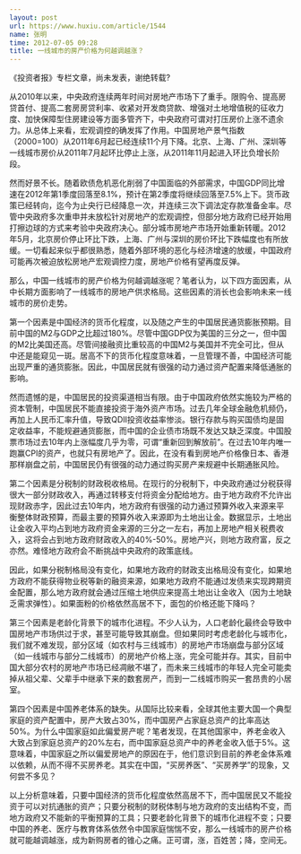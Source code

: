 ```yaml
---
layout: post
url: https://www.huxiu.com/article/1544
name: 张明
time: 2012-07-05 09:28
title: 一线城市的房产价格为何越调越涨？
---
```

《投资者报》专栏文章，尚未发表，谢绝转载?

从2010年以来，中央政府连续两年时间对房地产市场下了重手。限购令、提高房贷首付、提高二套房房贷利率、收紧对开发商贷款、增强对土地增值税的征收力度、加快保障型住房建设等方面多管齐下，中央政府可谓对打压房价上涨不遗余力。从总体上来看，宏观调控的确发挥了作用。中国房地产景气指数（2000=100）从2011年6月起已经连续11个月下降。北京、上海、广州、深圳等一线城市房价从2011年7月起环比停止上涨，从2011年11月起进入环比负增长阶段。

然而好景不长。随着欧债危机恶化削弱了中国面临的外部需求，中国GDP同比增速在2012年第1季度回落至8.1%，预计在第2季度将继续回落至7.5%上下。货币政策已经转向，迄今为止央行已经降息一次，并连续三次下调法定存款准备金率。尽管中央政府多次重申并未放松针对房地产的宏观调控，但部分地方政府已经开始用打擦边球的方式来考验中央政府决心。部分城市房地产市场开始重新转暖。2012年5月，北京房价停止环比下跌，上海、广州与深圳的房价环比下跌幅度也有所放缓。一切看起来似乎都很熟悉，随着外部环境的恶化与经济增速的放缓，中国政府可能再次被迫放松房地产宏观调控力度，房地产价格有望再度反弹。

那么，中国一线城市的房产价格为何越调越涨呢？笔者认为，以下四方面因素，从中长期方面影响了一线城市的房地产供求格局。这些因素的消长也会影响未来一线城市的房价走势。

第一个因素是中国经济的货币化程度，以及随之产生的中国居民通货膨胀预期。目前中国的M2与GDP之比超过180%。尽管中国GDP仅为美国的三分之一，但中国的M2比美国还高。尽管间接融资比重较高的中国M2与美国并不完全可比，但从中还是能窥见一斑。居高不下的货币化程度意味着，一旦管理不善，中国经济可能出现严重的通货膨胀。因此，中国居民就有很强的动力通过资产配置来降低通胀的影响。

然而遗憾的是，中国居民的投资渠道相当有限。由于中国政府依然实施较为严格的资本管制，中国居民不能直接投资于海外资产市场。过去几年全球金融危机频仍，再加上人民币汇率升值，导致QDII投资收益率惨淡。银行存款与购买国债均是固定收益率，不能规避通货膨胀，而中国的企业债市场既不发达又缺乏深度。中国股票市场过去10年内上涨幅度几乎为零，可谓“重新回到解放前”。在过去10年内唯一跑赢CPI的资产，也就只有房地产了。因此，在没有看到房地产价格像日本、香港那样崩盘之前，中国居民仍有很强的动力通过购买房产来规避中长期通胀风险。

第二个因素是分税制的财政税收格局。在现行的分税制下，中央政府通过分税获得很大一部分财政收入，再通过转移支付将资金分配给地方。由于地方政府不允许出现财政赤字，因此过去10年内，地方政府有很强的动力通过预算外收入来源来平衡整体财政预算，而最主要的预算外收入来源即为土地出让金。数据显示，土地出让金收入平均占到地方政府资金来源的三分之一左右，再加上房地产相关税费收入，这将会占到地方政府财政收入的40%-50%。房地产兴，则地方政府富，反之亦然。难怪地方政府会不断挑战中央政府的政策底线。

因此，如果分税制格局没有变化，如果地方政府的财政支出格局没有变化，如果地方政府不能获得物业税等新的融资来源，如果地方政府不能通过发债来实现跨期资金配置，那么地方政府就会通过压缩土地供应来提高土地出让金收入（因为土地缺乏需求弹性）。如果面粉的价格依然高居不下，面包的价格还能下降吗？

第三个因素是老龄化背景下的城市化进程。不少人认为，人口老龄化最终会导致中国房地产市场供过于求，甚至可能导致其崩盘。但如果同时考虑老龄化与城市化，我们就不难发现，部分区域（如农村与三线城市）的房地产市场崩盘与部分区域（如一线城市与部分二线城市）的房地产价格上涨，完全可能并存。其实，目前中国大部分农村的房地产市场已经凋敝不堪了，而未来三线城市的年轻人完全可能卖掉从祖父辈、父辈手中继承下来的数套房产，而到一二线城市购买一套昂贵的小居室。

第四个因素是中国养老体系的缺失。从国际比较来看，全球其他主要大国一个典型家庭的资产配置中，房产大致占30%，而中国房产占家庭总资产的比率高达50%。为什么中国家庭如此偏爱房产呢？笔者发现，在其他国家中，养老金收入大致占到家庭总资产的20%左右，而中国家庭总资产中的养老金收入低于5%。这意味着，中国家庭之所以偏爱房地产的原因在于，他们意识到目前的养老金体系难以依赖，从而不得不买房养老。其实在中国，“买房养医”、“买房养学”的现象，又何尝不多见？

以上分析意味着，只要中国经济的货币化程度依然高居不下，而中国居民又不能投资于可以对抗通胀的资产；只要分税制的财税体制与地方政府的支出结构不变，而地方政府又不能新的平衡预算的工具；只要老龄化背景下的城市化进程不变；只要中国的养老、医疗与教育体系依然令中国家庭惴惴不安，那么一线城市的房产价格就可能越调越涨，成为新购房者的锥心之痛。正可谓，涨，百姓苦；降，空间无。

